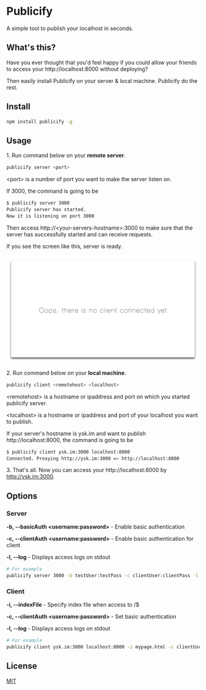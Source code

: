 # Publicify

A simple tool to publish your localhost in seconds.

## What's this?

Have you ever thought that you'd feel happy if you could allow your friends to access your http://localhost:8000 without deploying?

Then easily install Publicify on your server & local machine. Publicify do the rest.

## Install

```sh
npm install publicify -g
```

## Usage

1\. Run command below on your **remote server**.

```sh
publicify server <port>
```

\<port> is a number of port you want to make the server listen on.

If 3000, the command is going to be

```sh
$ publicify server 3000
Publicify server has started.
Now it is listening on port 3000
```

Then access http://\<your-servers-hostname>:3000 to make sure that the server has successfully started and can receive requests.

If you see the screen like this, server is ready.

![](noclient.png)

2\. Run command below on your **local machine**.

```sh
publicify client <remotehost> <localhost>
```

\<remotehost> is a hostname or ipaddress and port on which you started publicify server.

\<localhost> is a hostname or ipaddress and port of your localhost you want to publish.

If your server's hostname is ysk.im and want to publish http://localhost:8000, the command is going to be

```sh
$ publicify client ysk.im:3000 localhost:8000
Connected. Proxying http://ysk.im:3000 => http://localhost:8000
```

3\. That's all. Now you can access your http://localhost:8000 by http://ysk.im:3000.

## Options

### Server

**-b, --basicAuth \<username:password>** - Enable basic authentication

**-c, --clientAuth \<username:password>** - Enable basic authentication for client

**-l, --log** - Displays access logs on stdout

```sh
# For example
publicify server 3000 -b testUser:testPass -c clientUser:clientPass -l
```

### Client

**-i, --indexFile** - Specify index file when access to /$

**-c, --clientAuth \<username:password>** - Set basic authentication

**-l, --log** - Displays access logs on stdout

```sh
# For example
publicify client ysk.im:3000 localhost:8000 -i mypage.html -c clientUser:clientPass -l
```

## License

[MIT](LICENSE)
